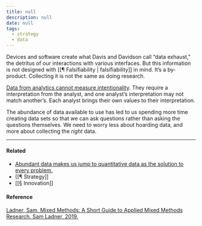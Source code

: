 ```yaml
---
title: null
description: null
date: null
tags:
  - strategy
  - data
---
```


Devices and software create what Davis and Davidson call “data exhaust,” the detritus of our interactions with various interfaces. But this information is not designed with [[¶ Falsifiability | falsifiability]] in mind. It’s a by-product. Collecting it is not the same as doing research.

[Data from analytics cannot measure intentionality](https://publish.obsidian.md/mobydiction/notes/Quant+data+is+lossy). They require a interpretation from the analyst, and one analyst’s interpretation may not match another’s. Each analyst brings their own values to their interpretation.

The abundance of data available to use has led to us spending more time creating data sets so that we can ask questions rather than asking the questions themselves. We need to worry less about hoarding data, and more about collecting the _right_ data.

---

#### Related

- [Abundant data makes us jump to quantitative data as the solution to every problem.](https://publish.obsidian.md/mobydiction/notes/Abundant+data+makes+us+jump+to+quantitative+data+as+the+solution+to+every+problem.)
- [[¶ Strategy]]
- [[§ Innovation]]

#### Reference

[Ladner, Sam. Mixed Methods: A Short Guide to Applied Mixed Methods Research. Sam Ladner, 2019.](https://publish.obsidian.md/mobydiction/notes/%E2%89%88+Ladner+-+Mixed+Methods)
